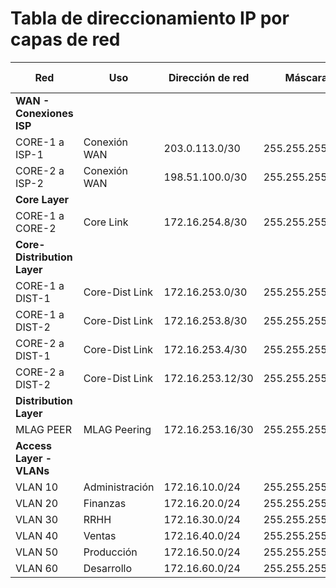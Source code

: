 # Tabla de direccionamiento IP por capas de red

| Red | Uso | Dirección de red | Máscara | Primera IP utilizable | Última IP utilizable | Broadcast | # IPs |
|-----|-----|------------------|---------|----------------------|----------------------|-----------|-------|
| **WAN - Conexiones ISP** |
| CORE-1 a ISP-1 | Conexión WAN | 203.0.113.0/30 | 255.255.255.252 | 203.0.113.1 | 203.0.113.2 | 203.0.113.3 | 2 |
| CORE-2 a ISP-2 | Conexión WAN | 198.51.100.0/30 | 255.255.255.252 | 198.51.100.1 | 198.51.100.2 | 198.51.100.3 | 2 |
| **Core Layer** |
| CORE-1 a CORE-2 | Core Link | 172.16.254.8/30 | 255.255.255.252 | 172.16.254.9 | 172.16.254.10 | 172.16.254.11 | 2 |
| **Core-Distribution Layer** |
| CORE-1 a DIST-1 | Core-Dist Link | 172.16.253.0/30 | 255.255.255.252 | 172.16.253.1 | 172.16.253.2 | 172.16.253.3 | 2 |
| CORE-1 a DIST-2 | Core-Dist Link | 172.16.253.8/30 | 255.255.255.252 | 172.16.253.9 | 172.16.253.10 | 172.16.253.11 | 2 |
| CORE-2 a DIST-1 | Core-Dist Link | 172.16.253.4/30 | 255.255.255.252 | 172.16.253.5 | 172.16.253.6 | 172.16.253.7 | 2 |
| CORE-2 a DIST-2 | Core-Dist Link | 172.16.253.12/30 | 255.255.255.252 | 172.16.253.13 | 172.16.253.14 | 172.16.253.15 | 2 |
| **Distribution Layer** |
| MLAG PEER | MLAG Peering | 172.16.253.16/30 | 255.255.255.252 | 172.16.253.17 | 172.16.253.18 | 172.16.253.19 | 2 |
| **Access Layer - VLANs** |
| VLAN 10 | Administración | 172.16.10.0/24 | 255.255.255.0 | 172.16.10.1 | 172.16.10.254 | 172.16.10.255 | 254 |
| VLAN 20 | Finanzas | 172.16.20.0/24 | 255.255.255.0 | 172.16.20.1 | 172.16.20.254 | 172.16.20.255 | 254 |
| VLAN 30 | RRHH | 172.16.30.0/24 | 255.255.255.0 | 172.16.30.1 | 172.16.30.254 | 172.16.30.255 | 254 |
| VLAN 40 | Ventas | 172.16.40.0/24 | 255.255.255.0 | 172.16.40.1 | 172.16.40.254 | 172.16.40.255 | 254 |
| VLAN 50 | Producción | 172.16.50.0/24 | 255.255.255.0 | 172.16.50.1 | 172.16.50.254 | 172.16.50.255 | 254 |
| VLAN 60 | Desarrollo | 172.16.60.0/24 | 255.255.255.0 | 172.16.60.1 | 172.16.60.254 | 172.16.60.255 | 254 |
